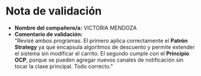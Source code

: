 # Nota de validación

-   **Nombre del compañero/a:** VICTORIA MENDOZA
-   **Comentario de validación:**\
    "Revisé ambos programas. El primero aplica correctamente el **Patrón
    Strategy** ya que encapsula algoritmos de descuento y permite
    extender el sistema sin modificar el carrito. El segundo cumple con
    el **Principio OCP**, porque se pueden agregar nuevos canales de
    notificación sin tocar la clase principal. Todo correcto."
